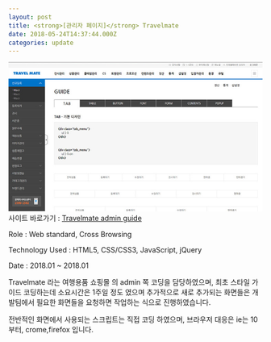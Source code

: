 ```yaml
---
layout: post
title: <strong>[관리자 페이지]</strong> Travelmate
date: 2018-05-24T14:37:44.000Z
categories: update
---
```


<img src="/images/fulls/travelMate_admin.jpg" class="fit image">
사이트 바로가기 :   <a href="#" title="비공개입니다." target="blank" class="go_link">Travelmate admin guide</a>

Role : Web standard, Cross Browsing

Technology Used : HTML5, CSS/CSS3, JavaScript, jQuery

Date :  2018.01 ~ 2018.01

Travelmate 라는 여행용품 쇼핑몰 의 admin 쪽 코딩을 담당하였으며, 최초 스타일 가이드 코딩하는데 소요시간은
1주일 정도 였으며 추가적으로 새로 추가되는 화면들은 개발팀에서 필요한 화면들을 요청하면 작업하는 식으로 진행하였습니다.

전반적인 화면에서 사용되는 스크립트는 직접 코딩 하였으며, 브라우저 대응은 ie는 10부터, crome,firefox 입니다.
